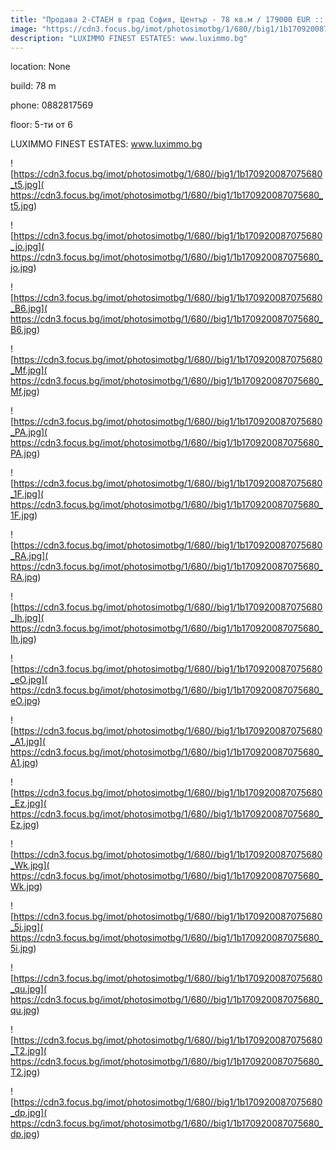 ```yaml
---
title: "Продава 2-СТАЕН в град София, Център - 78 кв.м / 179000 EUR :: imot.bg Обява"
image: "https://cdn3.focus.bg/imot/photosimotbg/1/680//big1/1b170920087075680_ZR.jpg"
description: "LUXIMMO FINEST ESTATES: www.luximmo.bg"
---
```


location: None

build: 78 m

phone: 0882817569

floor: 5-ти от 6

LUXIMMO FINEST ESTATES: www.luximmo.bg


![https://cdn3.focus.bg/imot/photosimotbg/1/680//big1/1b170920087075680_t5.jpg]( https://cdn3.focus.bg/imot/photosimotbg/1/680//big1/1b170920087075680_t5.jpg)


![https://cdn3.focus.bg/imot/photosimotbg/1/680//big1/1b170920087075680_jo.jpg]( https://cdn3.focus.bg/imot/photosimotbg/1/680//big1/1b170920087075680_jo.jpg)


![https://cdn3.focus.bg/imot/photosimotbg/1/680//big1/1b170920087075680_B6.jpg]( https://cdn3.focus.bg/imot/photosimotbg/1/680//big1/1b170920087075680_B6.jpg)


![https://cdn3.focus.bg/imot/photosimotbg/1/680//big1/1b170920087075680_Mf.jpg]( https://cdn3.focus.bg/imot/photosimotbg/1/680//big1/1b170920087075680_Mf.jpg)


![https://cdn3.focus.bg/imot/photosimotbg/1/680//big1/1b170920087075680_PA.jpg]( https://cdn3.focus.bg/imot/photosimotbg/1/680//big1/1b170920087075680_PA.jpg)


![https://cdn3.focus.bg/imot/photosimotbg/1/680//big1/1b170920087075680_1F.jpg]( https://cdn3.focus.bg/imot/photosimotbg/1/680//big1/1b170920087075680_1F.jpg)


![https://cdn3.focus.bg/imot/photosimotbg/1/680//big1/1b170920087075680_RA.jpg]( https://cdn3.focus.bg/imot/photosimotbg/1/680//big1/1b170920087075680_RA.jpg)


![https://cdn3.focus.bg/imot/photosimotbg/1/680//big1/1b170920087075680_Ih.jpg]( https://cdn3.focus.bg/imot/photosimotbg/1/680//big1/1b170920087075680_Ih.jpg)


![https://cdn3.focus.bg/imot/photosimotbg/1/680//big1/1b170920087075680_eO.jpg]( https://cdn3.focus.bg/imot/photosimotbg/1/680//big1/1b170920087075680_eO.jpg)


![https://cdn3.focus.bg/imot/photosimotbg/1/680//big1/1b170920087075680_A1.jpg]( https://cdn3.focus.bg/imot/photosimotbg/1/680//big1/1b170920087075680_A1.jpg)


![https://cdn3.focus.bg/imot/photosimotbg/1/680//big1/1b170920087075680_Ez.jpg]( https://cdn3.focus.bg/imot/photosimotbg/1/680//big1/1b170920087075680_Ez.jpg)


![https://cdn3.focus.bg/imot/photosimotbg/1/680//big1/1b170920087075680_Wk.jpg]( https://cdn3.focus.bg/imot/photosimotbg/1/680//big1/1b170920087075680_Wk.jpg)


![https://cdn3.focus.bg/imot/photosimotbg/1/680//big1/1b170920087075680_5i.jpg]( https://cdn3.focus.bg/imot/photosimotbg/1/680//big1/1b170920087075680_5i.jpg)


![https://cdn3.focus.bg/imot/photosimotbg/1/680//big1/1b170920087075680_qu.jpg]( https://cdn3.focus.bg/imot/photosimotbg/1/680//big1/1b170920087075680_qu.jpg)


![https://cdn3.focus.bg/imot/photosimotbg/1/680//big1/1b170920087075680_T2.jpg]( https://cdn3.focus.bg/imot/photosimotbg/1/680//big1/1b170920087075680_T2.jpg)


![https://cdn3.focus.bg/imot/photosimotbg/1/680//big1/1b170920087075680_dp.jpg]( https://cdn3.focus.bg/imot/photosimotbg/1/680//big1/1b170920087075680_dp.jpg)


